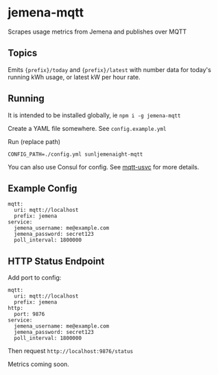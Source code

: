 # jemena-mqtt
Scrapes usage metrics from Jemena and publishes over MQTT

## Topics

Emits `{prefix}/today` and `{prefix}/latest` with number data for today's running kWh usage, or latest kW per hour rate.

## Running

It is intended to be installed globally, ie `npm i -g jemena-mqtt`

Create a YAML file somewhere. See `config.example.yml`

Run (replace path)

```
CONFIG_PATH=./config.yml sunljemenaight-mqtt
```

You can also use Consul for config. See [mqtt-usvc](https://www.npmjs.com/package/mqtt-usvc) for more details.

## Example Config

```
mqtt:
  uri: mqtt://localhost
  prefix: jemena
service:
  jemena_username: me@example.com
  jemena_password: secret123
  poll_interval: 1800000
```

## HTTP Status Endpoint

Add port to config:

```
mqtt:
  uri: mqtt://localhost
  prefix: jemena
http:
  port: 9876
service:
  jemena_username: me@example.com
  jemena_password: secret123
  poll_interval: 1800000
```

Then request `http://localhost:9876/status`

Metrics coming soon.
